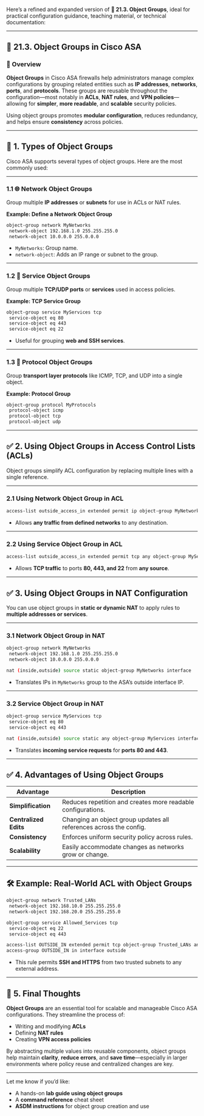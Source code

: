 Here’s a refined and expanded version of **🔐 21.3. Object Groups**, ideal for practical configuration guidance, teaching material, or technical documentation:

---

## 🔐 21.3. Object Groups in Cisco ASA

### 🔎 Overview

**Object Groups** in Cisco ASA firewalls help administrators manage complex configurations by grouping related entities such as **IP addresses**, **networks**, **ports**, and **protocols**. These groups are reusable throughout the configuration—most notably in **ACLs**, **NAT rules**, and **VPN policies**—allowing for **simpler**, **more readable**, and **scalable** security policies.

Using object groups promotes **modular configuration**, reduces redundancy, and helps ensure **consistency** across policies.

---

## 🌟 1. Types of Object Groups

Cisco ASA supports several types of object groups. Here are the most commonly used:

---

### 1.1 🌐 Network Object Groups

Group multiple **IP addresses** or **subnets** for use in ACLs or NAT rules.

**Example: Define a Network Object Group**
```bash
object-group network MyNetworks
 network-object 192.168.1.0 255.255.255.0
 network-object 10.0.0.0 255.0.0.0
```

- `MyNetworks`: Group name.
- `network-object`: Adds an IP range or subnet to the group.

---

### 1.2 🔐 Service Object Groups

Group multiple **TCP/UDP ports** or **services** used in access policies.

**Example: TCP Service Group**
```bash
object-group service MyServices tcp
 service-object eq 80
 service-object eq 443
 service-object eq 22
```

- Useful for grouping **web and SSH services**.

---

### 1.3 📡 Protocol Object Groups

Group **transport layer protocols** like ICMP, TCP, and UDP into a single object.

**Example: Protocol Group**
```bash
object-group protocol MyProtocols
 protocol-object icmp
 protocol-object tcp
 protocol-object udp
```

---

## ✅ 2. Using Object Groups in Access Control Lists (ACLs)

Object groups simplify ACL configuration by replacing multiple lines with a single reference.

---

### 2.1 Using Network Object Group in ACL
```bash
access-list outside_access_in extended permit ip object-group MyNetworks any
```

- Allows **any traffic from defined networks** to any destination.

---

### 2.2 Using Service Object Group in ACL
```bash
access-list outside_access_in extended permit tcp any object-group MyServices
```

- Allows **TCP traffic** to ports **80, 443, and 22** from **any source**.

---

## ✅ 3. Using Object Groups in NAT Configuration

You can use object groups in **static or dynamic NAT** to apply rules to **multiple addresses or services**.

---

### 3.1 Network Object Group in NAT
```bash
object-group network MyNetworks
 network-object 192.168.1.0 255.255.255.0
 network-object 10.0.0.0 255.0.0.0

nat (inside,outside) source static object-group MyNetworks interface
```

- Translates IPs in `MyNetworks` group to the ASA’s outside interface IP.

---

### 3.2 Service Object Group in NAT
```bash
object-group service MyServices tcp
 service-object eq 80
 service-object eq 443

nat (inside,outside) source static any object-group MyServices interface
```

- Translates **incoming service requests** for **ports 80 and 443**.

---

## ✅ 4. Advantages of Using Object Groups

| Advantage            | Description                                                                 |
|---------------------|-----------------------------------------------------------------------------|
| **Simplification**   | Reduces repetition and creates more readable configurations.                |
| **Centralized Edits**| Changing an object group updates all references across the config.          |
| **Consistency**      | Enforces uniform security policy across rules.                              |
| **Scalability**      | Easily accommodate changes as networks grow or change.                      |

---

## 🛠 Example: Real-World ACL with Object Groups

```bash
object-group network Trusted_LANs
 network-object 192.168.10.0 255.255.255.0
 network-object 192.168.20.0 255.255.255.0

object-group service Allowed_Services tcp
 service-object eq 22
 service-object eq 443

access-list OUTSIDE_IN extended permit tcp object-group Trusted_LANs any object-group Allowed_Services
access-group OUTSIDE_IN in interface outside
```

- This rule permits **SSH and HTTPS** from two trusted subnets to any external address.

---

## 🚀 5. Final Thoughts

**Object Groups** are an essential tool for scalable and manageable Cisco ASA configurations. They streamline the process of:
- Writing and modifying **ACLs**
- Defining **NAT rules**
- Creating **VPN access policies**

By abstracting multiple values into reusable components, object groups help maintain **clarity**, **reduce errors**, and **save time**—especially in larger environments where policy reuse and centralized changes are key.

---

Let me know if you’d like:
- A hands-on **lab guide using object groups**
- A **command reference** cheat sheet
- **ASDM instructions** for object group creation and use